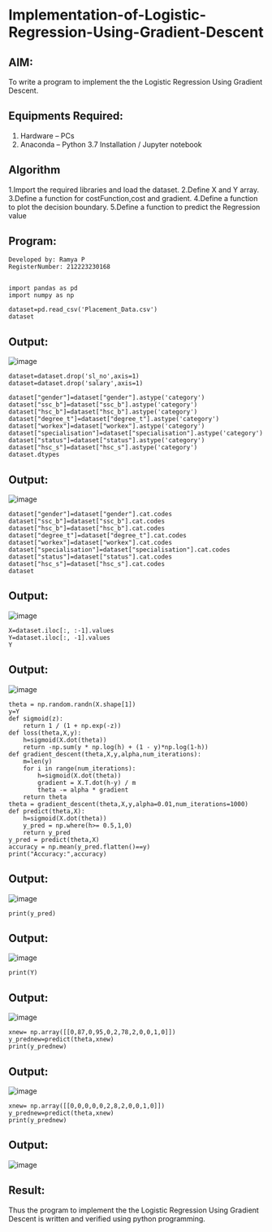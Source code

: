 # Implementation-of-Logistic-Regression-Using-Gradient-Descent

## AIM:
To write a program to implement the the Logistic Regression Using Gradient Descent.

## Equipments Required:
1. Hardware – PCs
2. Anaconda – Python 3.7 Installation / Jupyter notebook

## Algorithm
1.Import the required libraries and load the dataset.
2.Define X and Y array.
3.Define a function for costFunction,cost and gradient.
4.Define a function to plot the decision boundary.
5.Define a function to predict the Regression value

## Program:
```
Developed by: Ramya P
RegisterNumber: 212223230168


```
~~~
import pandas as pd
import numpy as np
~~~
~~~
dataset=pd.read_csv('Placement_Data.csv')
dataset
~~~
## Output:
![image](https://github.com/user-attachments/assets/f75ccdbb-afad-418a-9810-178b7ee56735)

~~~
dataset=dataset.drop('sl_no',axis=1)
dataset=dataset.drop('salary',axis=1)
~~~

~~~
dataset["gender"]=dataset["gender"].astype('category')
dataset["ssc_b"]=dataset["ssc_b"].astype('category')
dataset["hsc_b"]=dataset["hsc_b"].astype('category')
dataset["degree_t"]=dataset["degree_t"].astype('category')
dataset["workex"]=dataset["workex"].astype('category')
dataset["specialisation"]=dataset["specialisation"].astype('category')    
dataset["status"]=dataset["status"].astype('category') 
dataset["hsc_s"]=dataset["hsc_s"].astype('category')
dataset.dtypes
~~~
## Output:
![image](https://github.com/user-attachments/assets/6c6c3aaa-a1ce-40e1-9b11-eec9ca7cfc36)

~~~
dataset["gender"]=dataset["gender"].cat.codes
dataset["ssc_b"]=dataset["ssc_b"].cat.codes
dataset["hsc_b"]=dataset["hsc_b"].cat.codes
dataset["degree_t"]=dataset["degree_t"].cat.codes
dataset["workex"]=dataset["workex"].cat.codes
dataset["specialisation"]=dataset["specialisation"].cat.codes   
dataset["status"]=dataset["status"].cat.codes
dataset["hsc_s"]=dataset["hsc_s"].cat.codes
dataset
~~~
## Output:
![image](https://github.com/user-attachments/assets/a84cdf93-bce1-4509-ba3d-211cd9adaf02)


~~~
X=dataset.iloc[:, :-1].values
Y=dataset.iloc[:, -1].values
Y
~~~
## Output:
![image](https://github.com/user-attachments/assets/8626acca-f30c-46fb-aceb-c9d85c1b3c1c)

~~~
theta = np.random.randn(X.shape[1])
y=Y
def sigmoid(z):
    return 1 / (1 + np.exp(-z))
def loss(theta,X,y):
    h=sigmoid(X.dot(theta))
    return -np.sum(y * np.log(h) + (1 - y)*np.log(1-h))
def gradient_descent(theta,X,y,alpha,num_iterations):
    m=len(y)
    for i in range(num_iterations):
        h=sigmoid(X.dot(theta))
        gradient = X.T.dot(h-y) / m
        theta -= alpha * gradient
    return theta
theta = gradient_descent(theta,X,y,alpha=0.01,num_iterations=1000)
def predict(theta,X):
    h=sigmoid(X.dot(theta))
    y_pred = np.where(h>= 0.5,1,0)
    return y_pred
y_pred = predict(theta,X)
accuracy = np.mean(y_pred.flatten()==y)
print("Accuracy:",accuracy)
~~~
## Output:
![image](https://github.com/user-attachments/assets/73e1421d-cbbc-44b9-b6dd-f4e3f6a7e479)

~~~
print(y_pred)
~~~
## Output:
![image](https://github.com/user-attachments/assets/def35353-d10e-400e-a2e9-5a1785c42c1e)

~~~
print(Y)
~~~
## Output:
![image](https://github.com/user-attachments/assets/c9aa4adc-7557-4e7e-803e-32686772ca02)

~~~
xnew= np.array([[0,87,0,95,0,2,78,2,0,0,1,0]])
y_prednew=predict(theta,xnew)
print(y_prednew)
~~~
## Output:
![image](https://github.com/user-attachments/assets/1246b81b-1151-46f6-b9aa-80147fff2e8b)

~~~
xnew= np.array([[0,0,0,0,0,2,8,2,0,0,1,0]])
y_prednew=predict(theta,xnew)
print(y_prednew)
~~~
## Output:
![image](https://github.com/user-attachments/assets/b203822c-66f5-4e64-97a1-2ea97e4c3bd0)






## Result:
Thus the program to implement the the Logistic Regression Using Gradient Descent is written and verified using python programming.


